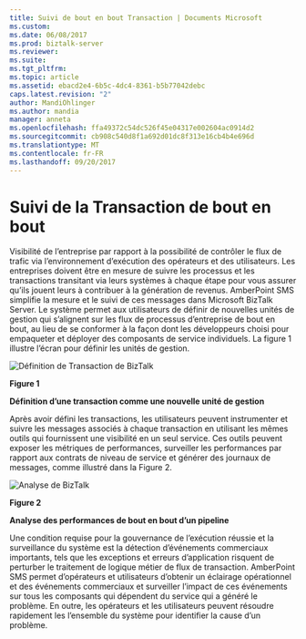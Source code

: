 ```yaml
---
title: Suivi de bout en bout Transaction | Documents Microsoft
ms.custom: 
ms.date: 06/08/2017
ms.prod: biztalk-server
ms.reviewer: 
ms.suite: 
ms.tgt_pltfrm: 
ms.topic: article
ms.assetid: ebacd2e4-6b5c-4dc4-8361-b5b77042debc
caps.latest.revision: "2"
author: MandiOhlinger
ms.author: mandia
manager: anneta
ms.openlocfilehash: ffa49372c54dc526f45e04317e002604ac0914d2
ms.sourcegitcommit: cb908c540d8f1a692d01dc8f313e16cb4b4e696d
ms.translationtype: MT
ms.contentlocale: fr-FR
ms.lasthandoff: 09/20/2017
---
```

# <a name="end-to-end-transaction-tracking"></a>Suivi de la Transaction de bout en bout
Visibilité de l’entreprise par rapport à la possibilité de contrôler le flux de trafic via l’environnement d’exécution des opérateurs et des utilisateurs. Les entreprises doivent être en mesure de suivre les processus et les transactions transitant via leurs systèmes à chaque étape pour vous assurer qu’ils jouent leurs à contribuer à la génération de revenus. AmberPoint SMS simplifie la mesure et le suivi de ces messages dans Microsoft BizTalk Server. Le système permet aux utilisateurs de définir de nouvelles unités de gestion qui s’alignent sur les flux de processus d’entreprise de bout en bout, au lieu de se conformer à la façon dont les développeurs choisi pour empaqueter et déployer des composants de service individuels. La figure 1 illustre l’écran pour définir les unités de gestion.  
  
 ![Définition de Transaction de BizTalk](../esb-toolkit/media/ch9-biztalkdefiningtransaction.gif "Ch9-BizTalkDefiningTransaction")  
  
 **Figure 1**  
  
 **Définition d’une transaction comme une nouvelle unité de gestion**  
  
 Après avoir défini les transactions, les utilisateurs peuvent instrumenter et suivre les messages associés à chaque transaction en utilisant les mêmes outils qui fournissent une visibilité en un seul service. Ces outils peuvent exposer les métriques de performances, surveiller les performances par rapport aux contrats de niveau de service et générer des journaux de messages, comme illustré dans la Figure 2.  
  
 ![Analyse de BizTalk](../esb-toolkit/media/ch9-biztalkmonitoring.gif "Ch9-BizTalkMonitoring")  
  
 **Figure 2**  
  
 **Analyse des performances de bout en bout d’un pipeline**  
  
 Une condition requise pour la gouvernance de l’exécution réussie et la surveillance du système est la détection d’événements commerciaux importants, tels que les exceptions et erreurs d’application risquent de perturber le traitement de logique métier de flux de transaction. AmberPoint SMS permet d’opérateurs et utilisateurs d’obtenir un éclairage opérationnel et des événements commerciaux et surveiller l’impact de ces événements sur tous les composants qui dépendent du service qui a généré le problème. En outre, les opérateurs et les utilisateurs peuvent résoudre rapidement les l’ensemble du système pour identifier la cause d’un problème.